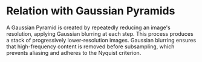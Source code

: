 # Relation with Gaussian Pyramids

A Gaussian Pyramid is created by repeatedly reducing an image's resolution, applying Gaussian blurring at each step. This process produces a stack of progressively lower-resolution images. Gaussian blurring ensures that high-frequency content is removed before subsampling, which prevents aliasing and adheres to the Nyquist criterion.
